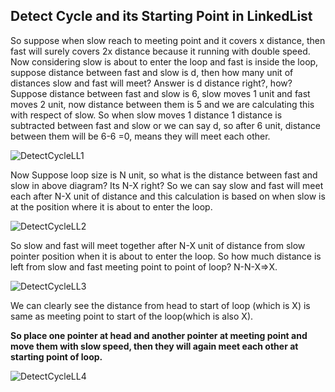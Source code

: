 ## Detect Cycle and its Starting Point in LinkedList

So suppose when slow reach to meeting point and it covers x distance, then fast will surely covers 2x distance because it running with double speed.
Now considering slow is about to enter the loop and fast is inside the loop, suppose distance between fast and slow is d, then how many unit of distances slow and fast will meet? Answer is d distance right?, how? Suppose distance between fast and slow is 6, slow moves 1 unit and fast moves 2 unit, now distance between them is 5 and we are calculating this with respect of slow. So when slow moves 1 distance 1 distance is subtracted between fast and slow or we can say d, so after 6 unit, distance between them will be 6-6 =0, means they will meet each other.

![DetectCycleLL1](https://user-images.githubusercontent.com/83850703/175769199-273f145a-ad3e-49b6-b68d-ea00d5623d48.PNG)

Now Suppose loop size is N unit, so what is the distance between fast and slow in above diagram?          Its N-X right? So we can say slow and fast will meet each after N-X unit of distance and this calculation is based on when slow is at the position where it is about to enter the loop.

![DetectCycleLL2](https://user-images.githubusercontent.com/83850703/175769242-cfd583cb-0c7d-43d3-9496-3ec4feb5fcc2.PNG)

So slow and fast will meet together after N-X unit of distance from slow pointer position when it is about to enter the loop. So how much distance is left from slow and fast meeting point to point of loop?
N-N-X=>X. 

![DetectCycleLL3](https://user-images.githubusercontent.com/83850703/175769263-06c4953d-91b7-47df-ae3e-5147c970b4f1.PNG)

We can clearly see the distance from head to start of loop (which is X) is same as meeting point to start of the loop(which  is also X).

**So place one pointer at head and another pointer at meeting point and move them with slow speed, then they will again meet each other at starting point of loop.**


![DetectCycleLL4](https://user-images.githubusercontent.com/83850703/175769371-89daf9ab-9559-40de-9300-26747bf05b97.PNG)
